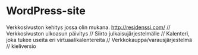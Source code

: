 # WordPress-site
Verkkosivuston kehitys jossa olin mukana. 
http://residenssi.com/ 
// Verkkosivuston ulkoasun päivitys
// Siirto julkaisujärjestelmälle
// Kalenteri, joka tukee useita eri virtuaalikalentereita
// Verkkokauppa/varausjärjestelmä
// kieliversio
